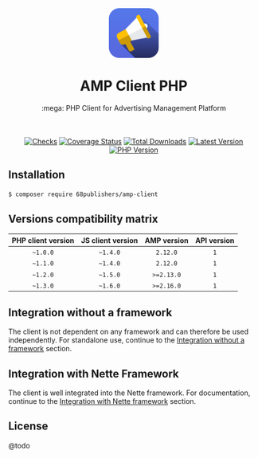 <div align="center" style="text-align: center; margin-bottom: 50px">
<img src="docs/images/logo.png" alt="AMP Client PHP Logo" align="center" width="100">
<h1>AMP Client PHP</h1>
<p>:mega: PHP Client for Advertising Management Platform</p>
</div>

<p align="center">
<a href="https://github.com/68publishers/amp-client-php/actions"><img alt="Checks" src="https://badgen.net/github/checks/68publishers/amp-client-php/main"></a>
<a href="https://coveralls.io/github/68publishers/amp-client-php?branch=main"><img alt="Coverage Status" src="https://coveralls.io/repos/github/68publishers/amp-client-php/badge.svg?branch=main"></a>
<a href="https://packagist.org/packages/68publishers/amp-client"><img alt="Total Downloads" src="https://badgen.net/packagist/dt/68publishers/amp-client"></a>
<a href="https://packagist.org/packages/68publishers/amp-client"><img alt="Latest Version" src="https://badgen.net/packagist/v/68publishers/amp-client"></a>
<a href="https://packagist.org/packages/68publishers/amp-client"><img alt="PHP Version" src="https://badgen.net/packagist/php/68publishers/amp-client"></a>
</p>

## Installation

```sh
$ composer require 68publishers/amp-client
```

## Versions compatibility matrix

| PHP client version | JS client version | AMP version | API version |
|:------------------:|:-----------------:|:-----------:|:-----------:|
|      `~1.0.0`      |     `~1.4.0`      |  `2.12.0`   |     `1`     |
|      `~1.1.0`      |     `~1.4.0`      |  `2.12.0`   |     `1`     |
|      `~1.2.0`      |     `~1.5.0`      | `>=2.13.0`  |     `1`     |
|      `~1.3.0`      |     `~1.6.0`      | `>=2.16.0`  |     `1`     |

## Integration without a framework

The client is not dependent on any framework and can therefore be used independently.
For standalone use, continue to the [Integration without a framework](docs/integration-without-framework.md) section.

## Integration with Nette Framework

The client is well integrated into the Nette framework.
For documentation, continue to the [Integration with Nette framework](docs/integration-with-nette-framework.md) section.

## License

@todo
